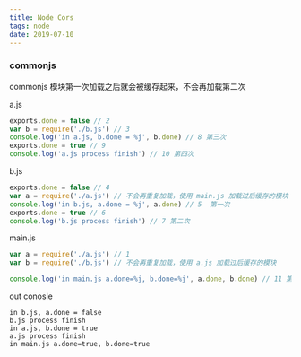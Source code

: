 ```yaml
---
title: Node Cors
tags: node
date: 2019-07-10
---
```


### commonjs

commonjs 模块第一次加载之后就会被缓存起来，不会再加载第二次

a.js

```js
exports.done = false // 2
var b = require('./b.js') // 3
console.log('in a.js, b.done = %j', b.done) // 8 第三次
exports.done = true // 9
console.log('a.js process finish') // 10 第四次
```

b.js

```js
exports.done = false // 4
var a = require('./a.js') // 不会再重复加载，使用 main.js 加载过后缓存的模块
console.log('in b.js, a.done = %j', a.done) // 5  第一次
exports.done = true // 6
console.log('b.js process finish') // 7 第二次
```

main.js

```js
var a = require('./a.js') // 1
var b = require('./b.js') // 不会再重复加载，使用 a.js 加载过后缓存的模块

console.log('in main.js a.done=%j, b.done=%j', a.done, b.done) // 11 第五次
```

out conosle

```
in b.js, a.done = false
b.js process finish
in a.js, b.done = true
a.js process finish
in main.js a.done=true, b.done=true
```
